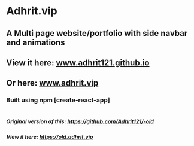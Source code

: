 # Adhrit.vip

## A Multi page website/portfolio with side navbar and animations
## View it here: www.adhrit121.github.io
## Or here: www.adhrit.vip
### Built using npm [create-react-app]
#  
#  
#  
#  
##### Original version of this: https://github.com/Adhrit121/-old
##### View it here: https://old.adhrit.vip


